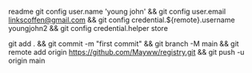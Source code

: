 readme
git config user.name 'young john' && git config user.email linkscoffen@gmail.com && git config credential.${remote}.username youngjohn2 && git config credential.helper store

git add . && git commit -m "first commit" && git branch -M main && git remote add origin https://github.com/Mayww/registry.git && git push -u origin main
